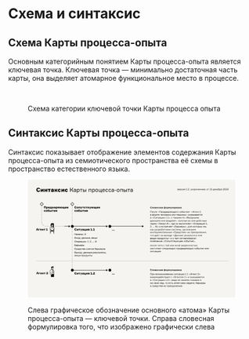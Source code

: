 # Схема и синтаксис

## Схема Карты процесса-опыта

Основным категорийным понятием Карты процесса-опыта является ключевая точка. Ключевая точка — минимально достаточная часть карты, она выделяет атомарное функциональное место в процессе.

<figure><img src="../.gitbook/assets/Схема ключевой точки.svg" alt=""><figcaption><p>Схема категории ключевой точки Карты процесса опыта</p></figcaption></figure>



## Синтаксис Карты процесса-опыта

Синтаксис показывает отображение элементов содержания Карты процесса-опыта из семиотического пространства её схемы в пространство естественного языка.

<figure><img src="../.gitbook/assets/xpm-syntax-v1.2-short (1).svg" alt=""><figcaption><p>Слева графическое обозначение основного «атома» Карты процесса-опыта — ключевой точки. Справа словесная формулировка того, что изображено графически слева</p></figcaption></figure>
